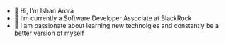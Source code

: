 - 👋 Hi, I’m Ishan Arora
- 🌱 I’m currently a Software Developer Associate at BlackRock
- 👀 I am passionate about learning new technolgies and constantly be a better version of myself 

<!---
ishan6899/ishan6899 is a ✨ special ✨ repository because its `README.md` (this file) appears on your GitHub profile.
You can click the Preview link to take a look at your changes.
--->
